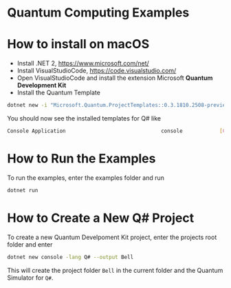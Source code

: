 # Quantum Computing Examples

# How to install on macOS
- Install .NET 2, https://www.microsoft.com/net/
- Install VisualStudioCode, https://code.visualstudio.com/
- Open VisualStudioCode and install the extension Microsoft **Quantum Development Kit**
- Install the Quantum Template

```sh
dotnet new -i "Microsoft.Quantum.ProjectTemplates::0.3.1810.2508-preview"
```

You should now see the installed templates for Q# like

```sh
Console Application                               console            [C#], F#, Q#, VB      Common/Console
```

# How to Run the Examples
To run the examples, enter the examples folder and run

```sh
dotnet run
```

# How to Create a New Q# Project
To create a new Quantum Develpoment Kit project, enter the projects root folder and enter

```sh
dotnet new console -lang Q# --output Bell
```
This will create the project folder `Bell` in the current folder and the Quantum Simulator for `Q#`.



